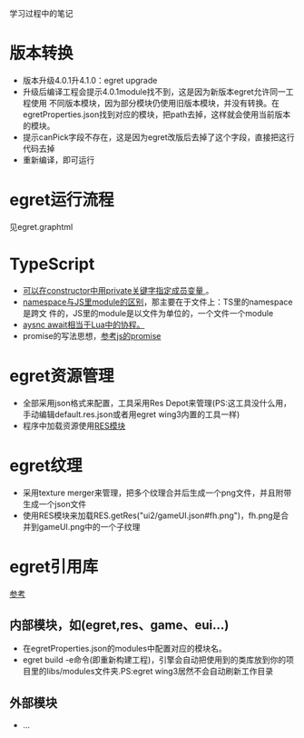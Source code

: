 学习过程中的笔记

# 版本转换
* 版本升级4.0.1升4.1.0：egret upgrade
* 升级后编译工程会提示4.0.1module找不到，这是因为新版本egret允许同一工程使用
  不同版本模块，因为部分模块仍使用旧版本模块，并没有转换。在egretProperties.json找到对应的模块，把path去掉，这样就会使用当前版本的模块。
* 提示canPick字段不存在，这是因为egret改版后去掉了这个字段，直接把这行代码去掉
* 重新编译，即可运行

# egret运行流程
见egret.graphtml

# TypeScript
* [可以在constructor中用private关键字指定成员变量
  ](https://www.stevefenton.co.uk/2013/04/stop-manually-assigning-typescript-constructor-parameters/)。
* [namespace与JS里module的区别](http://www.idom.me/articles/838.html)，那主要在于文件上：TS里的namespace是跨文
  件的，JS里的module是以文件为单位的，一个文件一个module
* [aysnc await相当于Lua中的协程。](https://basarat.gitbooks.io/typescript/content/docs/async-await.html)
* promise的写法思想，[参考js的promise](http://javascript.ruanyifeng.com/advanced/promise.html)

# egret资源管理
* 全部采用json格式来配置，工具采用Res Depot来管理(PS:这工具没什么用，手动编辑default.res.json或者用egret wing3内置的工具一样)
* 程序中加载资源使用[RES模块](http://developer.egret.com/cn/doc/index/extension/RES/newres/index.html)

# egret纹理
* 采用texture merger来管理，把多个纹理合并后生成一个png文件，并且附带生成一个json文件
* 使用RES模块来加载RES.getRes("ui2/gameUI.json#fh.png")，fh.png是合并到gameUI.png中的一个子纹理

# egret引用库
[参考](http://edn.egret.com/cn/article/index/id/172)
## 内部模块，如(egret,res、game、eui...)
* 在egretProperties.json的modules中配置对应的模块名。
* egret build -e命令(即重新构建工程)，引擎会自动把使用到的类库放到你的项目里的libs/modules文件夹.PS:egret wing3居然不会自动刷新工作目录
## 外部模块
* ...